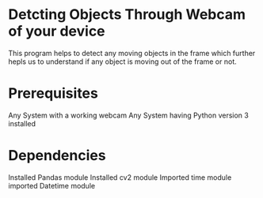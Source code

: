 # Detcting Objects Through Webcam of your device
This program helps to detect any moving objects in the frame which further hepls us to understand if any object is moving out of the frame or not.

# Prerequisites
Any System with a working webcam
Any System having Python version 3 installed

# Dependencies
Installed Pandas module
Installed cv2 module
Imported time module
imported Datetime module